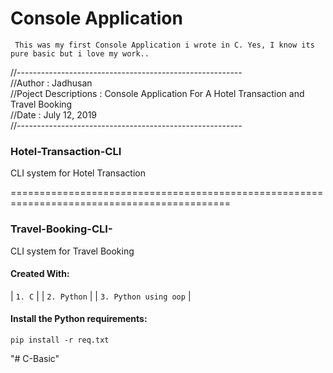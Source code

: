 # Console Application

     This was my first Console Application i wrote in C. Yes, I know its pure basic but i love my work..
  
//--------------------------------------------------------<br/>
//Author : Jadhusan <br/>
//Poject Descriptions : Console Application For A Hotel Transaction and Travel Booking <br/>
//Date : July ‎12, ‎2019      <br/>
//--------------------------------------------------------<br/>

### Hotel-Transaction-CLI
CLI system for Hotel Transaction

============================================================================================   <br/>

### Travel-Booking-CLI-
CLI system for Travel Booking

#### Created With:
  | `1. C`       |
  | `2. Python`        | 
  | `3. Python using oop`         |

#### Install the Python requirements:
    pip install -r req.txt

"# C-Basic" 
